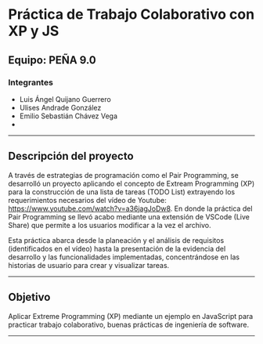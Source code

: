 # Práctica de Trabajo Colaborativo con XP y JS

## Equipo: **PEÑA 9.0**

### Integrantes
- Luis Ángel Quijano Guerrero  
- Ulises Andrade González  
- Emilio Sebastián Chávez Vega
- 
---

## Descripción del proyecto
A través de estrategias de programación como el Pair Programming, se desarrolló un proyecto aplicando el concepto de Extream Programming (XP) para la construcción de una lista de tareas (TODO List) extrayendo los requerimientos necesarios del vídeo de Youtube: https://www.youtube.com/watch?v=a36jagJoDw8. En donde la práctica del Pair Programming se llevó acabo mediante una extensión de VSCode (Live Share) que permite a los usuarios modificar a la vez el archivo.

Esta práctica abarca desde la planeación y el análisis de requisitos (identificados en el vídeo) hasta la presentación de la evidencia del desarrollo y las funcionalidades implementadas, concentrándose en las historias de usuario para crear y visualizar tareas.

---

## Objetivo
Aplicar Extreme Programming (XP) mediante un ejemplo en JavaScript para practicar
trabajo colaborativo, buenas prácticas de ingeniería de software.

---
